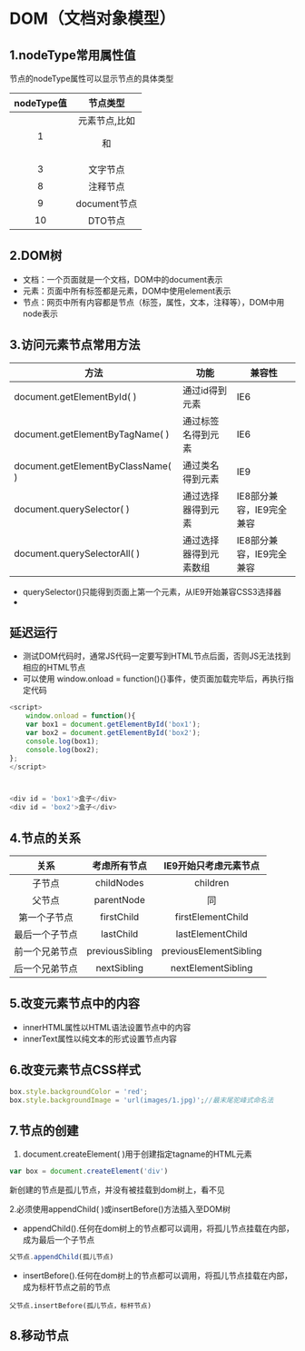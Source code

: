 # DOM（文档对象模型）

## 1.nodeType常用属性值

节点的nodeType属性可以显示节点的具体类型

| nodeType值 |        节点类型         |
| :--------: | :---------------------: |
|     1      | 元素节点,比如<p>和<div> |
|     3      |        文字节点         |
|     8      |        注释节点         |
|     9      |      document节点       |
|     10     |         DTO节点         |

## 2.DOM树

- 文档：一个页面就是一个文档，DOM中的document表示
- 元素：页面中所有标签都是元素，DOM中使用element表示
- 节点：网页中所有内容都是节点（标签，属性，文本，注释等），DOM中用node表示

## 3.访问元素节点常用方法

| 方法                              | 功能                   | 兼容性                   |
| --------------------------------- | ---------------------- | ------------------------ |
| document.getElementById( )        | 通过id得到元素         | IE6                      |
| document.getElementByTagName( )   | 通过标签名得到元素     | IE6                      |
| document.getElementByClassName( ) | 通过类名得到元素       | IE9                      |
| document.querySelector( )         | 通过选择器得到元素     | IE8部分兼容，IE9完全兼容 |
| document.querySelectorAll( )      | 通过选择器得到元素数组 | IE8部分兼容，IE9完全兼容 |

- querySelector()只能得到页面上第一个元素，从IE9开始兼容CSS3选择器
- 

## 延迟运行

- 测试DOM代码时，通常JS代码一定要写到HTML节点后面，否则JS无法找到相应的HTML节点
- 可以使用 window.onload = function(){}事件，使页面加载完毕后，再执行指定代码

```javascript
<script>
    window.onload = function(){
    var box1 = document.getElementById('box1');
    var box2 = document.getElementById('box2');
    console.log(box1);
    console.log(box2);
};
</script>



<div id = 'box1'>盒子</div>
<div id = 'box2'>盒子</div>
```

## 4.节点的关系

|      关系      |  考虑所有节点   | IE9开始只考虑元素节点  |
| :------------: | :-------------: | :--------------------: |
|     子节点     |   childNodes    |        children        |
|     父节点     |   parentNode    |           同           |
|  第一个子节点  |   firstChild    |   firstElementChild    |
| 最后一个子节点 |    lastChild    |    lastElementChild    |
| 前一个兄弟节点 | previousSibling | previousElementSibling |
| 后一个兄弟节点 |   nextSibling   |   nextElementSibling   |

## 5.改变元素节点中的内容

- innerHTML属性以HTML语法设置节点中的内容
- innerText属性以纯文本的形式设置节点内容

## 6.改变元素节点CSS样式

```javascript
box.style.backgroundColor = 'red';
box.style.backgroundImage = 'url(images/1.jpg)';//最末尾驼峰式命名法
```



## 7.节点的创建

1. document.createElement( )用于创建指定tagname的HTML元素

```javascript
var box = document.createElement('div')
```

新创建的节点是孤儿节点，并没有被挂载到dom树上，看不见

2.必须使用appendChild( )或insertBefore()方法插入至DOM树

- appendChild().任何在dom树上的节点都可以调用，将孤儿节点挂载在内部，成为最后一个子节点

```javascript
父节点.appendChild(孤儿节点)
```

- insertBefore().任何在dom树上的节点都可以调用，将孤儿节点挂载在内部，成为标杆节点之前的节点

```
父节点.insertBefore(孤儿节点，标杆节点)
```

## 8.移动节点
